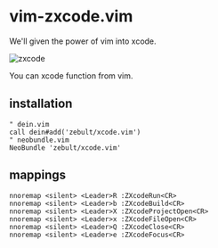 # vim-zxcode.vim

We'll given the power of vim into xcode.

![zxcode](https://raw.github.com/wiki/zebult/vim-zxcode/image/zxcode.png)

You can xcode function from vim.

## installation
```vim
" dein.vim
call dein#add('zebult/xcode.vim')
" neobundle.vim
NeoBundle 'zebult/xcode.vim'
```

## mappings
```vim
nnoremap <silent> <Leader>R :ZXcodeRun<CR>
nnoremap <silent> <Leader>b :ZXcodeBuild<CR>
nnoremap <silent> <Leader>X :ZXcodeProjectOpen<CR>
nnoremap <silent> <Leader>x :ZXcodeFileOpen<CR>
nnoremap <silent> <Leader>Q :ZXcodeClose<CR>
nnoremap <silent> <Leader>e :ZXcodeFocus<CR>
```
